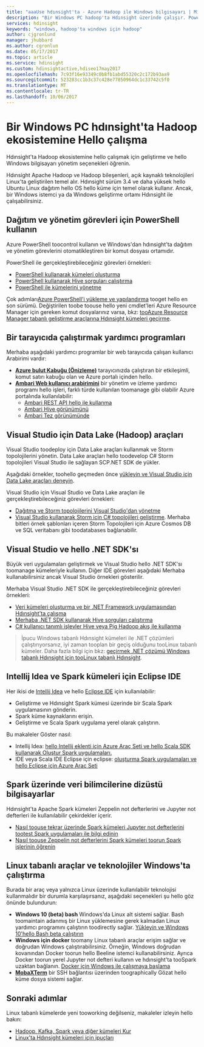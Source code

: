 ```yaml
---
title: "aaaUse hdınsight'ta - Azure Hadoop ile Windows bilgisayarı | Microsoft Docs"
description: "Bir Windows PC hadoop'ta Hdınsight üzerinde çalışır. PowerShell, Visual Studio ve Linux araçlarıyla sorgu kümeleri ve yönetin. .NET ile büyük veri çözümleri geliştirin."
services: hdinsight
keywords: "windows, hadoop'ta windows için hadoop"
author: cjgronlund
manager: jhubbard
ms.author: cgronlun
ms.date: 05/17/2017
ms.topic: article
ms.service: hdinsight
ms.custom: hdinsightactive,hdiseo17may2017
ms.openlocfilehash: 7c93f16e93349c0b8fb1abd55320c2c172b93aa9
ms.sourcegitcommit: 523283cc1b3c37c428e77850964dc1c33742c5f0
ms.translationtype: MT
ms.contentlocale: tr-TR
ms.lasthandoff: 10/06/2017
---
```

# <a name="work-in-hello-hadoop-ecosystem-on-hdinsight-from-a-windows-pc"></a>Bir Windows PC hdınsight'ta Hadoop ekosistemine Hello çalışma

Hdınsight'ta Hadoop ekosistemine hello çalışmak için geliştirme ve hello Windows bilgisayarı yönetim seçenekleri öğrenin. 

Hdınsight Apache Hadoop ve Hadoop bileşenleri, açık kaynaklı teknolojileri Linux'ta geliştirilen temel alır. Hdınsight sürüm 3.4 ve daha yüksek hello Ubuntu Linux dağıtım hello OS hello küme için temel olarak kullanır. Ancak, bir Windows istemci ya da Windows geliştirme ortamı Hdınsight ile çalışabilirsiniz.

## <a name="use-powershell-for-deployment-and-management-tasks"></a>Dağıtım ve yönetim görevleri için PowerShell kullanın
Azure PowerShell toocontrol kullanın ve Windows'dan hdınsight'ta dağıtım ve yönetim görevlerini otomatikleştiren bir komut dosyası ortamıdır.

PowerShell ile gerçekleştirebileceğiniz görevleri örnekleri:

* [PowerShell kullanarak kümeleri oluşturma](hdinsight-hadoop-create-linux-clusters-azure-powershell.md)
* [PowerShell kullanarak Hive sorguları çalıştırma](hdinsight-hadoop-use-hive-powershell.md)
* [PowerShell ile kümelerini yönetme](hdinsight-administer-use-powershell.md)

Çok adımları[Azure PowerShell'i yükleme ve yapılandırma](https://docs.microsoft.com/powershell/azure/install-azurerm-ps) tooget hello en son sürümü. Değiştirilen toobe toouse hello yeni cmdlet'leri Azure Resource Manager için gereken komut dosyalarınız varsa, bkz: [tooAzure Resource Manager tabanlı geliştirme araçlarına Hdınsight kümeleri geçirme](hdinsight-hadoop-development-using-azure-resource-manager.md).

## <a name="utilities-you-can-run-in-a-browser"></a>Bir tarayıcıda çalıştırmak yardımcı programları
Merhaba aşağıdaki yardımcı programlar bir web tarayıcıda çalışan kullanıcı Arabirimi vardır:
* **[Azure bulut Kabuğu (Önizleme)](https://docs.microsoft.com/azure/cloud-shell/quickstart)**  tarayıcınızda çalıştıran bir etkileşimli, komut satırı kabuğu olan ve Azure portalı içinden hello.
* **[Ambari Web kullanıcı arabirimini](hdinsight-hadoop-manage-ambari.md)**  bir yönetim ve izleme yardımcı programı hello işleri, farklı türde kullanılan toomanage gibi olabilir Azure portalında kullanılabilir:
    * [Ambari REST API hello ile kullanma](hdinsight-hadoop-manage-ambari-rest-api.md)
    * [Ambari Hive görünümünü](hdinsight-hadoop-use-hive-ambari-view.md)
    * [Ambari Tez görünümünde](hdinsight-debug-ambari-tez-view.md)

## <a name="data-lake-hadoop-tools-for-visual-studio"></a>Visual Studio için Data Lake (Hadoop) araçları
Visual Studio toodeploy için Data Lake araçları kullanmak ve Storm topolojilerini yönetin. Data Lake araçları hello toodevelop C# Storm topolojileri Visual Studio ile sağlayan SCP.NET SDK de yükler.

Aşağıdaki örnekler, toohello geçmeden önce [yükleyin ve Visual Studio için Data Lake araçları deneyin](hdinsight-hadoop-visual-studio-tools-get-started.md). 

Visual Studio için Visual Studio ve Data Lake araçları ile gerçekleştirebileceğiniz görevleri örnekleri:
* [Dağıtma ve Storm topolojilerini Visual Studio'dan yönetme](hdinsight-storm-deploy-monitor-topology-linux.md)
* [Visual Studio kullanarak Storm için C# topolojileri geliştirme](hdinsight-storm-develop-csharp-visual-studio-topology.md). Merhaba bitleri örnek şablonları içeren Storm Topolojileri için Azure Cosmos DB ve SQL veritabanı gibi toodatabases bağlanabilir.

## <a name="visual-studio-and-hello-net-sdk"></a>Visual Studio ve hello .NET SDK'sı 

Büyük veri uygulamaları geliştirmek ve Visual Studio hello .NET SDK'sı toomanage kümeleriyle kullanın. Diğer IDE görevleri aşağıdaki Merhaba kullanabilirsiniz ancak Visual Studio örnekleri gösterilir.

Merhaba Visual Studio .NET SDK ile gerçekleştirebileceğiniz görevleri örnekleri:
* [Veri kümeleri oluşturma ve bir .NET Framework uygulamasından Hdınsight'ta çalışma](hdinsight-hadoop-create-linux-clusters-dotnet-sdk.md)
* [Merhaba .NET SDK kullanarak Hive sorguları çalıştırma](hdinsight-hadoop-use-hive-dotnet-sdk.md)
* [C# kullanıcı tanımlı işlevler Hive veya Pig Hadoop akış ile kullanma](hdinsight-hadoop-hive-pig-udf-dotnet-csharp.md)

> İpucu Windows tabanlı Hdınsight kümeleri ile .NET çözümleri çalıştırıyorsanız, iyi zaman tooplan bir geçiş olduğunu tooLinux tabanlı kümeler. Daha fazla bilgi için bkz: [geçirmek .NET çözümü Windows tabanlı Hdınsight için tooLinux tabanlı Hdınsight](hdinsight-hadoop-migrate-dotnet-to-linux.md).

## <a name="intellij-idea-and-eclipse-ide-for-spark-clusters"></a>Intellij Idea ve Spark kümeleri için Eclipse IDE
Her ikisi de [Intellij Idea](https://www.jetbrains.com/idea/download) ve hello [Eclipse IDE](https://www.eclipse.org/downloads/) için kullanılabilir:
* Geliştirme ve Hdınsight Spark kümesi üzerinde bir Scala Spark uygulamasının gönderin.
* Spark küme kaynaklarını erişin.
* Geliştirme ve Scala Spark uygulama yerel olarak çalıştırın.

Bu makaleler Göster nasıl: 
* Intellij Idea: [hello Intellij eklenti için Azure Araç Seti ve hello Scala SDK kullanarak Oluştur Spark uygulamaları.](hdinsight-apache-spark-intellij-tool-plugin.md)
* IDE veya Scala IDE Eclipse için eclipse: [oluşturma Spark uygulamaları ve hello Eclipse için Azure Araç Seti](hdinsight-apache-spark-eclipse-tool-plugin.md) 


## <a name="notebooks-on-spark-for-data-scientists"></a>Spark üzerinde veri bilimcilerine dizüstü bilgisayarlar 
Hdınsight'ta Apache Spark kümeleri Zeppelin not defterlerini ve Jupyter not defterleri ile kullanılabilir çekirdekler içerir. 

* [Nasıl toouse tekrar üzerinde Spark kümeleri Jupyter not defterlerini tootest Spark uygulamaları ile bilgi edinin](hdinsight-apache-spark-zeppelin-notebook.md)
* [Nasıl toouse Zeppelin not defterlerini Spark kümeleri toorun Spark işlerinin öğrenin](hdinsight-apache-spark-jupyter-notebook-kernels.md) 


## <a name="run-linux-based-tools-and-technologies-on-windows"></a>Linux tabanlı araçlar ve teknolojiler Windows'ta çalıştırma

Burada bir araç veya yalnızca Linux üzerinde kullanılabilir teknolojisi kullanmalıdır bir durumla karşılaşırsanız, aşağıdaki seçenekleri şu hello göz önünde bulundurun:

* **Windows 10 (beta) bash** Windows'da Linux alt sistemi sağlar. Bash toomaintain adanmış bir Linux yüklemesine gerek kalmadan Linux yardımcı programını çalıştırın toodirectly sağlar. [Yükleyin ve Windows 10'hello Bash beta çalıştırın](https://msdn.microsoft.com/commandline/wsl/install_guide)
* **Windows için docker** toomany Linux tabanlı araçlar erişim sağlar ve doğrudan Windows çalıştırabilirsiniz. Örneğin, Windows doğrudan kovanından Docker toorun hello Beeline istemci kullanabilirsiniz. Ayrıca Docker toorun yerel Jupyter not defteri kullanın ve hdınsight'ta tooSpark uzaktan bağlanın. [Docker için Windows ile çalışmaya başlama](https://docs.docker.com/docker-for-windows/)
* **[MobaXTerm](http://mobaxterm.mobatek.net/)**  bir SSH bağlantısı üzerinden toographically Gözat hello küme dosya sistemi sağlar.

## <a name="next-steps"></a>Sonraki adımlar
Linux tabanlı kümelerde yeni tooworking değilseniz, makaleler izleyin hello bakın:
* [Hadoop, Kafka, Spark veya diğer kümeleri Kur](hdinsight-hadoop-provision-linux-clusters.md)
* [Linux'ta Hdınsight kümeleri için ipuçları](hdinsight-hadoop-linux-information.md)
